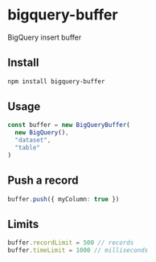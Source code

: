 # bigquery-buffer

BigQuery insert buffer

## Install

```bash
npm install bigquery-buffer
```

## Usage

```ts
const buffer = new BigQueryBuffer(
  new BigQuery(),
  "dataset",
  "table"
)
```

## Push a record

```ts
buffer.push({ myColumn: true })
```

## Limits

```ts
buffer.recordLimit = 500 // records
buffer.timeLimit = 1000 // milliseconds
```
